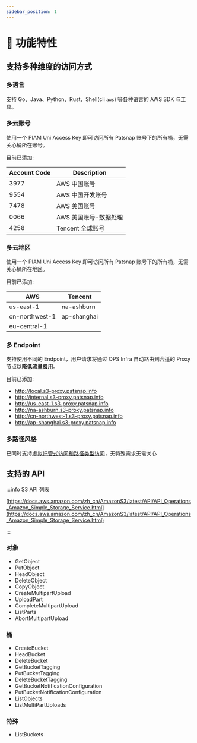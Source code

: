 ```yaml
---
sidebar_position: 1
---
```


# 🚀 功能特性

## 支持多种维度的访问方式

### 多语言

支持 Go、Java、Python、Rust、Shell(cli `aws`) 等各种语言的 AWS SDK 与工具。

### 多云账号

使用一个 PIAM Uni Access Key 即可访问所有 Patsnap 账号下的所有桶，无需关心桶所在账号。

目前已添加:

| Account Code | Description   |
|--------------|---------------|
| 3977         | AWS 中国账号      |
| 9554         | AWS 中国开发账号    |
| 7478         | AWS 美国账号      |
| 0066         | AWS 美国账号-数据处理 |
| 4258         | Tencent 全球账号  |

### 多云地区

使用一个 PIAM Uni Access Key 即可访问所有 Patsnap 账号下的所有桶，无需关心桶所在地区。

目前已添加:

| AWS            | Tencent     |
|----------------|-------------|
| us-east-1      | na-ashburn  |
| cn-northwest-1 | ap-shanghai |
| eu-central-1   |             |

### 多 Endpoint

支持使用不同的 Endpoint，用户请求将通过 OPS Infra 自动路由到合适的 Proxy 节点以**降低流量费用**。

目前已添加:

- http://local.s3-proxy.patsnap.info
- http://internal.s3-proxy.patsnap.info
- http://us-east-1.s3-proxy.patsnap.info
- http://na-ashburn.s3-proxy.patsnap.info
- http://cn-northwest-1.s3-proxy.patsnap.info
- http://ap-shanghai.s3-proxy.patsnap.info

### 多路径风格

已同时支持[虚拟托管式访问和路径类型访问](https://docs.aws.amazon.com/zh_cn/AmazonS3/latest/userguide/access-bucket-intro.html)，无特殊需求无需关心

## 支持的 API

:::info S3 API 列表

[https://docs.aws.amazon.com/zh_cn/AmazonS3/latest/API/API_Operations_Amazon_Simple_Storage_Service.html](https://docs.aws.amazon.com/zh_cn/AmazonS3/latest/API/API_Operations_Amazon_Simple_Storage_Service.html)

:::

### 对象

- GetObject
- PutObject
- HeadObject
- DeleteObject
- CopyObject
- CreateMultipartUpload
- UploadPart
- CompleteMultipartUpload
- ListParts
- AbortMultipartUpload

### 桶

- CreateBucket
- HeadBucket
- DeleteBucket
- GetBucketTagging
- PutBucketTagging
- DeleteBucketTagging
- GetBucketNotificationConfiguration
- PutBucketNotificationConfiguration
- ListObjects
- ListMultiPartUploads

### 特殊

- ListBuckets
